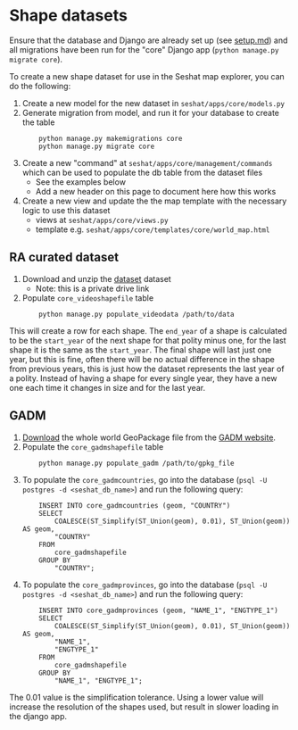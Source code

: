 # Shape datasets

Ensure that the database and Django are already set up (see [setup.md](setup.md)) and all migrations have been run for the "core" Django app (`python manage.py migrate core`).

To create a new shape dataset for use in the Seshat map explorer, you can do the following:

1. Create a new model for the new dataset in `seshat/apps/core/models.py`
2. Generate migration from model, and run it for your database to create the table
    ```
        python manage.py makemigrations core
        python manage.py migrate core
    ```
3. Create a new "command" at `seshat/apps/core/management/commands` which can be used to populate the db table from the dataset files
    - See the examples below
    - Add a new header on this page to document here how this works
4. Create a new view and update the the map template with the necessary logic to use this dataset
    - views at `seshat/apps/core/views.py`
    - template e.g. `seshat/apps/core/templates/core/world_map.html`

## RA curated dataset

1. Download and unzip the [dataset](https://drive.google.com/file/d/1qrBnwSdIM2LLBsgVWtn0k1C_cO8l2FQR/view?usp=drive_link) dataset
    - Note: this is a private drive link
2. Populate `core_videoshapefile` table
    ```
        python manage.py populate_videodata /path/to/data
    ```

This will create a row for each shape. The `end_year` of a shape is calculated to be the `start_year` of the next shape for that polity minus one, for the last shape it is the same as the `start_year`. The final shape will last just one year, but this is fine, often there will be no actual difference in the shape from previous years, this is just how the dataset represents the last year of a polity. Instead of having a shape for every single year, they have a new one each time it changes in size and for the last year.


## GADM

1. [Download](https://geodata.ucdavis.edu/gadm/gadm4.1/gadm_410-gpkg.zip) the whole world GeoPackage file from the [GADM website](https://gadm.org/download_world.html).
2. Populate the `core_gadmshapefile` table
    ```
        python manage.py populate_gadm /path/to/gpkg_file
    ```
3. To populate the `core_gadmcountries`, go into the database (`psql -U postgres -d <seshat_db_name>`) and run the following query:
    ```{SQL}
        INSERT INTO core_gadmcountries (geom, "COUNTRY")
        SELECT 
            COALESCE(ST_Simplify(ST_Union(geom), 0.01), ST_Union(geom)) AS geom,
            "COUNTRY"
        FROM 
            core_gadmshapefile
        GROUP BY 
            "COUNTRY";
    ```
4. To populate the `core_gadmprovinces`, go into the database (`psql -U postgres -d <seshat_db_name>`) and run the following query:
    ```{SQL}
        INSERT INTO core_gadmprovinces (geom, "NAME_1", "ENGTYPE_1")
        SELECT 
            COALESCE(ST_Simplify(ST_Union(geom), 0.01), ST_Union(geom)) AS geom,
            "NAME_1",
            "ENGTYPE_1"
        FROM 
            core_gadmshapefile
        GROUP BY 
            "NAME_1", "ENGTYPE_1";
    ```

The 0.01 value is the simplification tolerance. Using a lower value will increase the resolution of the shapes used, but result in slower loading in the django app.